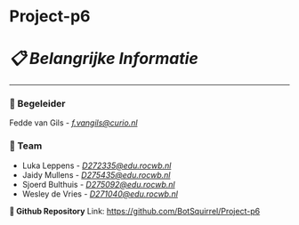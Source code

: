# Project-p6
# *:clipboard: Belangrijke Informatie*
----------------

### **:briefcase: Begeleider**
Fedde van Gils - *f.vangils@curio.nl*
### 🙏 Team
- Luka Leppens        -  *D272335@edu.rocwb.nl*
- Jaidy Mullens       - *D275435@edu.rocwb.nl*
- Sjoerd Bulthuis     - *D275092@edu.rocwb.nl*
- Wesley de Vries     -  *D271040@edu.rocwb.nl*

**📁 Github Repository**
Link: https://github.com/BotSquirrel/Project-p6
